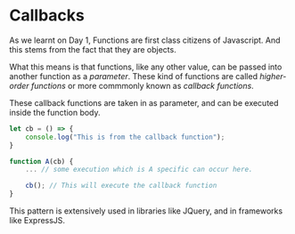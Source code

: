 # Callbacks

As we learnt on Day 1, Functions are first class citizens of Javascript. And this stems from the fact that they are objects.

What this means is that functions, like any other value, can be passed into another function as a *parameter*. These kind of functions are called *higher-order functions* or more commmonly known as *callback functions*.

These callback functions are taken in as parameter, and can be executed inside the function body.

```javascript
let cb = () => {
    console.log("This is from the callback function");
}

function A(cb) {
    ... // some execution which is A specific can occur here.

    cb(); // This will execute the callback function
}
```

This pattern is extensively used in libraries like JQuery, and in frameworks like ExpressJS.